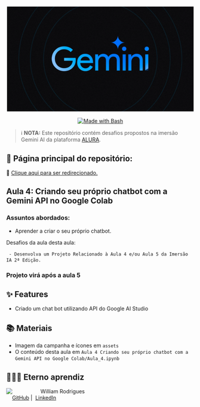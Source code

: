 <p align="center"> <img width="500" src="/assets/gemini.png"></p>
<p align="center">
   <a href="https://www.gnu.org/software/bash/" title="Go to Bash homepage"><img src="https://img.shields.io/badge/Prompt-Project-blue?logo=gnu-bash&amp;logoColor=white" alt="Made with Bash"></a>
</p>

 > ℹ️ **NOTA:** Este repositório contém desafios propostos na imersão Gemini AI da plataforma [ALURA](https://cursos.alura.com.br/imersao).

## 📖 Página principal do repositório:

🚨 [Clique aqui  para ser redirecionado.](https://github.com/William-Rodrigues/Gemini-AI-Alura)
 

## Aula 4: Criando seu próprio chatbot com a Gemini API no Google Colab

### Assuntos abordados:

- Aprender a criar o seu próprio chatbot.

Desafios da aula desta aula:

     - Desenvolva um Projeto Relacionado à Aula 4 e/ou Aula 5 da Imersão IA 2ª Edição.

### Projeto virá após a aula 5

## ✨ Features

- Criado um chat bot utilizando API do Google AI Studio

## 📚 Materiais

- Imagem da campanha e ícones em `assets`
- O conteúdo desta aula em `Aula 4 Criando seu próprio chatbot com a Gemini API no Google Colab/Aula_4.ipynb`

## 🧙🏾‍♂️ Eterno aprendiz

<p>
    <img 
      align=left 
      margin=10 
      width=80 
      src="https://avatars.githubusercontent.com/u/58056539?s=400&u=4219cf59c8636f4d32617242e6b524a4c0d49e46&v=4"
    />
    <p>&nbsp&nbsp&nbspWilliam Rodrigues<br>
    &nbsp&nbsp&nbsp
    <a href="https://github.com/William-Rodrigues">
    GitHub</a>&nbsp;|&nbsp;
    <a href="https://www.linkedin.com/in/william-rodrigues-a4018069/">LinkedIn</a>
</p>
</p>